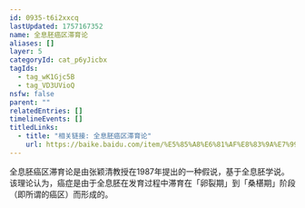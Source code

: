 ```yaml
---
id: 0935-t6i2xxcq
lastUpdated: 1757167352
name: 全息胚癌区滞育论
aliases: []
layer: 5
categoryId: cat_p6yJicbx
tagIds:
  - tag_wK1Gjc5B
  - tag_VD3UVioQ
nsfw: false
parent: ""
relatedEntries: []
timelineEvents: []
titledLinks:
  - title: "相关链接: 全息胚癌区滞育论"
    url: https://baike.baidu.com/item/%E5%85%A8%E6%81%AF%E8%83%9A%E7%99%8C%E5%8C%BA%E6%BB%9E%E8%82%B2%E8%AE%BA/
---
```


全息胚癌区滞育论是由张颖清教授在1987年提出的一种假说，基于全息胚学说。该理论认为，癌症是由于全息胚在发育过程中滞育在「卵裂期」到「桑椹期」阶段（即所谓的癌区）而形成的。